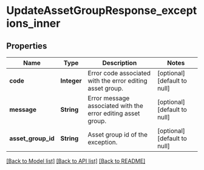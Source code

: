 # UpdateAssetGroupResponse_exceptions_inner
## Properties

| Name | Type | Description | Notes |
|------------ | ------------- | ------------- | -------------|
| **code** | **Integer** | Error code associated with the error editing asset group. | [optional] [default to null] |
| **message** | **String** | Error message associated with the error editing asset group. | [optional] [default to null] |
| **asset\_group\_id** | **String** | Asset group id of the exception. | [optional] [default to null] |

[[Back to Model list]](../README.md#documentation-for-models) [[Back to API list]](../README.md#documentation-for-api-endpoints) [[Back to README]](../README.md)

